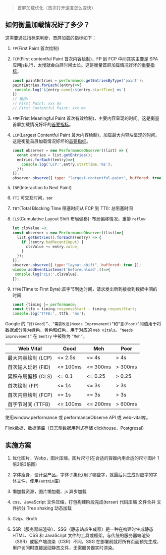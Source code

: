 > 首屏加载优化（首次打开速度怎么变快）

## 如何衡量加载情况好了多少？

这需要通过指标来判断，首屏加载的指标如下：

1. `FP`(First Paint 首次绘制)

2. `FCP`(First contentful Paint 首次内容绘制)，FP 到 FCP 中间其实主要是 SPA 应用js执行，太慢就会白屏时间太长。这是衡量首屏加载情况好坏的<u>重要指标</u>。

   ```js
   const paintEntries = performance.getEntriesByType('paint');
   paintEntries.forEach((entry)=>{
   	console.log(`${entry.name}:${entry.startTime} ms`)
   })
   // 输出:
   // First Paint: xxx ms
   // First Contentful Paint: xxx ms
   ```

3. `FMP`(Frist Meaningful Paint 首次有效绘制)，主要内容呈现的时间。这是衡量首屏加载情况好坏的<u>首要指标</u>。

4. `LCP`(Largest Contentful Paint 最大内容绘制)，加载最大内容块呈现的时间。这是衡量首屏加载情况好坏的<u>首要指标</u>。

   ```js
   const observer = new PerformanceObserver((list) => {
     const entries = list.getEntries();
     entries.forEach((entry)=>{ 
       console.log('LCP:',entry.startTime,'ms');
     });
   });
   observer.observe({ type: "largest-contentful-paint", buffered: true })
   ```

   



5. `INP`(Interaction to Next Paint)

6. `TTI` 可交互时间，ssr

7. `TBT`(Total Blocking Time 阻塞时间从 FCP 到 TTI): 总阻塞时间

8. `CLS`(Cumulative Layout Shift 布局偏移): 布局偏移情况，重排 `reflow`

   ```js
   let clsValue =0;
   const observer = new PerformanceObserver((list)=>{
     list.getEntries().forEach((entry) => {
       if (!entry.hadRecentInput) { 
         clsValue += entry.value;
       }
     });
   });
   observer.observe({ type:"layout-shift", buffered: true });
   window.addEventListener('beforeunload',()=>{
   	console.log('cLs:',clsValue);
   });
   ```

9. `TTFB`(Time to First Byte):首字节到达时间，请求发出后到接收到数据中间的时间

   ```js
   const {timing }= performance;
   const ttfb = timing.responseStart - timing.requestStart;
   console.log('TTFB:', ttfb, 'ms');
   ```

   

Google 的 `“好(Good)”`、`“需要改进(Needs Improvement)”`和`“差(Poor)”`阈值用于将数据点分类为绿色、黄色和红色，用于对应的 `Web Vitals`。`“Needs improvement”` 在 `Sentry` 中被称为 `“Meh”`。

| Web Vital          | Good     | Meh      | Poor    |
| ------------------ | -------- | -------- | ------- |
| 最大内容绘制 (LCP) | <= 2.5s  | <= 4s    | > 4s    |
| 首次输入延迟 (FID) | <= 100ms | <= 300ms | > 300ms |
| 累积布局偏移 (CLS) | <= 0.1   | <= 0.25  | > 0.25  |
| 首次绘制 (FP)      | <= 1s    | <= 3s    | > 3s    |
| 首次内容绘制 (FCP) | <= 1s    | <= 3s    | > 3s    |
| 首字节时间 (TTFB)  | <= 100ms | <= 200ms | > 600ms |



使用window.performance 或 performanceObserve API 或 web-vital库。

Flink数据、数据落库（日志型数据用列式存储 clickhouse、Postgresal）

## 实施方案

1. 优化图片，Webp，图片压缩，图片尺寸(在合适的容器内用合适的尺寸图片 1倍2倍3倍图)

2. 字体瘦身，设计型产品，字体子集化(用了哪些字，就最后只生成对应字的字体文件，使用`Fontmin`库)
3. 懒加载资源，图片懒加载、js 异步加载
4. css、JavaScript 文件压缩，打包构建阶段完成(terser)
   代码压缩
   文件合并
   文件拆分
   Tree shaking
   动态加载
5. Gzip、Brotli
6. SSR（服务器端渲染）、SSG（静态站点生成器）是一种在构建时生成静态 HTML、CSS 和 JavaScript 文件的工具或框架。与传统的服务器端渲染（SSR）或客户端渲染（CSR）不同，SSG 在部署前就将所有页面预先生成，用户访问时直接返回静态文件，无需服务器实时渲染。
